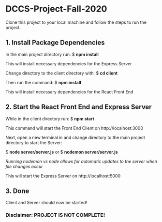 # DCCS-Project-Fall-2020

Clone this project to your local machine and follow the steps to run the project.

## 1. Install Package Dependencies

In the main project directory run: $ **npm install**


This will install necessary dependencies for the Express Server

Change directory to the client directory with: $ **cd client**

Then run the command: $ **npm install**

This will install necessary dependencies for the React Front End

## 2. Start the React Front End and Express Server

While in the client directory run: $ **npm start** 

This command will start the Front End Client on http://localhost:3000 

Next, open a new terminal in and change directory to the main project directory to start the Server:

$ **node server/server.js** or $ **nodemon server/server.js**

*Running nodemon vs node allows for automatic updates to the server when file changes occur*

This will start the Express Server on http://localhost:5000

## 3. Done

Client and Server should now be started!


### Disclaimer: PROJECT IS NOT COMPLETE!